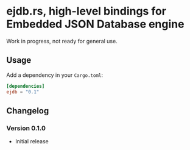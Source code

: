 ejdb.rs, high-level bindings for Embedded JSON Database engine
==============================================================

Work in progress, not ready for general use.

## Usage

Add a dependency in your `Cargo.toml`:

```toml
[dependencies]
ejdb = "0.1"
```

## Changelog

### Version 0.1.0

* Initial release

